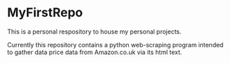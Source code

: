 # MyFirstRepo

This is a personal respository to house my personal projects.

Currently this repository contains a python web-scraping program intended to gather data price data from Amazon.co.uk via its html text.
